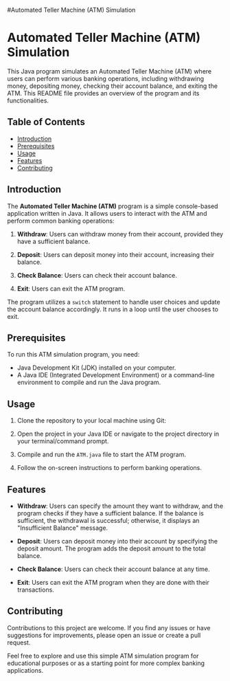 #Automated Teller Machine (ATM) Simulation
# Automated Teller Machine (ATM) Simulation

This Java program simulates an Automated Teller Machine (ATM) where users can perform various banking operations, including withdrawing money, depositing money, checking their account balance, and exiting the ATM. This README file provides an overview of the program and its functionalities.

## Table of Contents

- [Introduction](#introduction)
- [Prerequisites](#prerequisites)
- [Usage](#usage)
- [Features](#features)
- [Contributing](#contributing)
  
## Introduction

The **Automated Teller Machine (ATM)** program is a simple console-based application written in Java. It allows users to interact with the ATM and perform common banking operations:

1. **Withdraw**: Users can withdraw money from their account, provided they have a sufficient balance.

2. **Deposit**: Users can deposit money into their account, increasing their balance.

3. **Check Balance**: Users can check their account balance.

4. **Exit**: Users can exit the ATM program.

The program utilizes a `switch` statement to handle user choices and update the account balance accordingly. It runs in a loop until the user chooses to exit.

## Prerequisites

To run this ATM simulation program, you need:

- Java Development Kit (JDK) installed on your computer.
- A Java IDE (Integrated Development Environment) or a command-line environment to compile and run the Java program.

## Usage

1. Clone the repository to your local machine using Git:


2. Open the project in your Java IDE or navigate to the project directory in your terminal/command prompt.

3. Compile and run the `ATM.java` file to start the ATM program.

4. Follow the on-screen instructions to perform banking operations.

## Features

- **Withdraw**: Users can specify the amount they want to withdraw, and the program checks if they have a sufficient balance. If the balance is sufficient, the withdrawal is successful; otherwise, it displays an "Insufficient Balance" message.

- **Deposit**: Users can deposit money into their account by specifying the deposit amount. The program adds the deposit amount to the total balance.

- **Check Balance**: Users can check their account balance at any time.

- **Exit**: Users can exit the ATM program when they are done with their transactions.

## Contributing

Contributions to this project are welcome. If you find any issues or have suggestions for improvements, please open an issue or create a pull request.



Feel free to explore and use this simple ATM simulation program for educational purposes or as a starting point for more complex banking applications.
